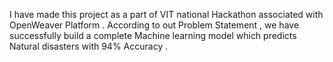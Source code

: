 I have made this project as a part of VIT national Hackathon associated with OpenWeaver Platform . 
According to out Problem Statement , we have successfully build a complete Machine learning model which predicts Natural disasters with 94% Accuracy . 
